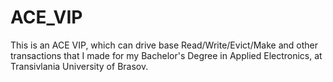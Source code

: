 # ACE_VIP
This is an ACE VIP, which can drive base Read/Write/Evict/Make and other transactions that I made for my Bachelor's Degree in Applied Electronics, at Transivlania University of Brasov.
